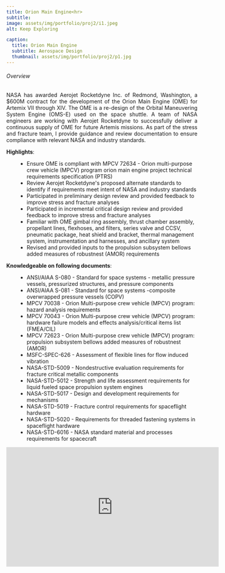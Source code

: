 ```yaml
---
title: Orion Main Engine<hr>
subtitle: 
image: assets/img/portfolio/proj2/i1.jpeg
alt: Keep Exploring

caption:
  title: Orion Main Engine
  subtitle: Aerospace Design
  thumbnail: assets/img/portfolio/proj2/p1.jpg
---
```

<h6 style="text-align:left">Overview</h6>
<p style="text-align:justify">
NASA has awarded Aerojet Rocketdyne Inc. of Redmond, Washington, a $600M contract for the development of the Orion Main Engine (OME) for Artemix VII through XIV.
The OME is a re-design of the Orbital Maneuvering System Engine (OMS-E) used on the space shuttle.
A team of NASA engineers are working with Aerojet Rocketdyne to successfully deliver a continuous supply of OME for future Artemis missions.
As part of the stress and fracture team, I provide guidance and review documentation to ensure compliance with relevant NASA and industry standards.
</p>
<p style="text-align:justify">
<strong>Highlights</strong>:<br>
<ul style="text-align:left;margin-left:30px">
	<li>Ensure OME is compliant with MPCV 72634 - Orion multi-purpose crew vehicle (MPCV) program orion main engine project technical requirements specification (PTRS)</li>
	<li>Review Aerojet Rocketdyne's proposed alternate standards to identify if requirements meet intent of NASA and industry standards</li>
	<li>Participated in preliminary design review and provided feedback to improve stress and fracture analyses</li>
	<li>Participated in incremental critical design review and provided feedback to improve stress and fracture analyses</li>
	<li>Familiar with OME gimbal ring assembly, thrust chamber assembly, propellant lines, flexhoses, and filters, series valve and CCSV, pneumatic package, heat shield and bracket, thermal management system, instrumentation and harnesses, and ancillary system</li>
	<li>Revised and provided inputs to the propulsion subsystem bellows added measures of robustnest (AMOR) requirements</li>
</ul>
</p>

<p style="text-align:justify">
<strong>Knowledgeable on following documents</strong>:<br>
<ul style="text-align:left;margin-left:30px">
	<li>ANSI/AIAA S-080 - Standard for space systems - metallic pressure vessels, pressurized structures, and pressure components</li>
	<li>ANSI/AIAA S-081 - Standard for space systems -composite overwrapped pressure vessels (COPV)</li>
	<li>MPCV 70038 - Orion Multi-purpose crew vehicle (MPCV) program: hazard analysis requirements</li>
	<li>MPCV 70043 - Orion Multi-purpose crew vehicle (MPCV) program: hardware failure models and effects analysis/critical items list (FMEA/CIL)</li>
	<li>MPCV 72623 - Orion Multi-purpose crew vehicle (MPCV) program: propulsion subsystem bellows added measures of robustnest (AMOR)</li>
	<li>MSFC-SPEC-626 - Assessment of flexible lines for flow induced vibration</li>
	<li>NASA-STD-5009 - Nondestructive evaluation requirements for fracture critical metallic components</li>
	<li>NASA-STD-5012 - Strength and life assessment requirements for liquid fueled space propulsion system engines</li>
	<li>NASA-STD-5017 - Design and development requirements for mechanisms</li>
	<li>NASA-STD-5019 - Fracture control requirements for spaceflight hardware</li>
	<li>NASA-STD-5020 - Requirements for threaded fastening systems in spaceflight hardware</li>
	<li>NASA-STD-6016 - NASA standard material and processes requirements for spacecraft</li>
</ul>
</p>

<iframe width="560" height="315" src="https://www.youtube.com/embed/XEhgp2EhPao" 
title="YouTube video player" frameborder="0" allow="accelerometer; autoplay; clipboard-write; 
encrypted-media; gyroscope; picture-in-picture; web-share" allowfullscreen></iframe>